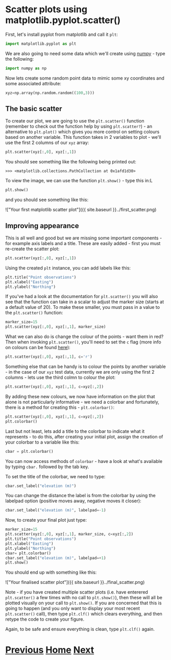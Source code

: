 ---
---

# Scatter plots using matplotlib.pyplot.scatter()

First, let's install pyplot from matplotlib and call it ```plt```:

```python
import matplotlib.pyplot as plt
```

We are also going to need some data which we'll create using [numpy](http://www.numpy.org/) - type the following:

```python
import numpy as np
```

Now lets create some random point data to mimic some xy coordinates and some associated attribute:

```python
xyz=np.array(np.random.random((100,3)))
```

## The basic scatter 

To create our plot, we are going to use the ```plt.scatter()``` function (remember to check out the function help by using ```plt.scatter?```) -  an alternative to ```plt.plot()``` which gives you more control on setting colours based on another variable. This function takes in 2 variables to plot - we'll use the first 2 columns of our ```xyz``` array:

```python
plt.scatter(xyz[:,0], xyz[:,1])
```

You should see something like the following being printed out:

	>>> <matplotlib.collections.PathCollection at 0x1afd1d30>

To view the image, we can use the function ```plt.show()``` - type this in:L

```python
plt.show()
```

and you should see something like this:

!["Your first matplotlib scatter plot"]({{ site.baseurl }}../first_scatter.png)

## Improving appearance

This is all well and good but we are missing some important components - for example axis labels and a title. These are easily added - first you must re-create the scatter plot:

```python
plt.scatter(xyz[:,0], xyz[:,1])
```

Using the created ```plt``` instance, you can add labels like this:

```python
plt.title("Point observations")
plt.xlabel("Easting")
plt.ylabel("Northing")
```

If you've had a look at the documentation for ```plt.scatter()``` you will also see that the function can take in a scalar to adjust the marker size (starts at a default value of 20). To make these smaller, you must pass in a value to the ```plt.scatter()``` function:

```python
marker_size=15
plt.scatter(xyz[:,0], xyz[:,1], marker_size)
```

What we can also do is change the colour of the points - want them in red? Then when invoking ```plt.scatter()```, you'll need to set the ```c``` flag (more info on colours can be found [here](http://matplotlib.org/api/colors_api.html)):

```python
plt.scatter(xyz[:,0], xyz[:,1], c='r')
```

Something else that can be handy is to colour the points by another variable - in the case of our ```xyz``` test data, currently we are only using the first 2 columns - lets use the third colmn to colour the plot:

```python
plt.scatter(xyz[:,0], xyz[:,1], c=xyz[:,2])
```

By adding these new colours, we now have information on the plot that alone is not particularly informative - we need a colorbar and fortunately, there is a method for creating this - ```plt.colorbar()```:

```python
plt.scatter(xyz[:,0], xyz[:,1], c=xyz[:,2])
plt.colorbar()

```

Last but not least, lets add a title to the colorbar to indicate what it represents - to do this, after creating your initial plot, assign the creation of your colorbar to a variable like this:

```python
cbar = plt.colorbar()
```

You can now access methods of ```colorbar``` - have a look at what's available by typing ```cbar.``` followed by the tab key.

To set the title of the colorbar, we need to type:

```python
cbar.set_label("elevation (m)")
```

You can change the distance the label is from the colorbar by using the labelpad option (positive moves away, negative moves it closer):

```python
cbar.set_label("elevation (m)", labelpad=-1)
```

Now, to create your final plot just type:

```python
marker_size=15
plt.scatter(xyz[:,0], xyz[:,1], marker_size, c=xyz[:,2])
plt.title("Point observations")
plt.xlabel("Easting")
plt.ylabel("Northing")
cbar= plt.colorbar()
cbar.set_label("elevation (m)", labelpad=+1)
plt.show()
```

You should end up with something like this:

!["Your finalised scatter plot"]({{ site.baseurl }}../final_scatter.png)

Note - if you have created multiple scatter plots (i.e. have enterered ```plt.scatter()``` a few times with no call to ```plt.show()```), then these will all be plotted visually on your call to ```plt.show()```. If you are concerned that this is going to happen (and you only want to display your most recent ```plt.scatter()``` call), then type ```plt.clf()``` which clears everything, and then retype the code to create your figure.

Again, to be safe and ensure everything is clean, type ```plt.clf()``` again.

# [Previous](../matplotlib_plot) [Home](../README_matplotlib) [Next](../matplotlib_matrix)

